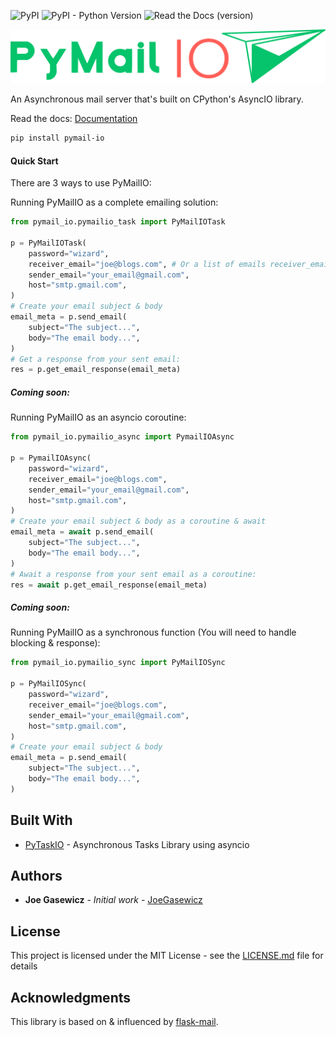 ![PyPI](https://img.shields.io/pypi/v/pymail-io)
![PyPI - Python Version](https://img.shields.io/pypi/pyversions/pymail-io)
![Read the Docs (version)](https://img.shields.io/readthedocs/pymail-io/latest)

![PyMailIO](assets/pymail_io.png)

 An Asynchronous mail server that's built on CPython's AsyncIO library.
 
Read the docs: [Documentation](https://pymail-io.readthedocs.io/en/latest/)


```bash
pip install pymail-io
```

#### Quick Start


There are 3 ways to use PyMailIO:


Running PyMailIO as a complete emailing solution:

```python
from pymail_io.pymailio_task import PyMailIOTask

p = PyMailIOTask(
    password="wizard",
    receiver_email="joe@blogs.com", # Or a list of emails receiver_email=["joe@blogs.com", ...],
    sender_email="your_email@gmail.com",
    host="smtp.gmail.com",
)
# Create your email subject & body
email_meta = p.send_email(
    subject="The subject...",
    body="The email body...",
)
# Get a response from your sent email:
res = p.get_email_response(email_meta)
```

##### Coming soon:

Running PyMailIO as an asyncio coroutine:

```python
from pymail_io.pymailio_async import PymailIOAsync

p = PymailIOAsync(
    password="wizard",
    receiver_email="joe@blogs.com",
    sender_email="your_email@gmail.com",
    host="smtp.gmail.com",
)
# Create your email subject & body as a coroutine & await
email_meta = await p.send_email(
    subject="The subject...",
    body="The email body...",
)
# Await a response from your sent email as a coroutine:
res = await p.get_email_response(email_meta)
```
##### Coming soon:

Running PyMailIO as a synchronous function (You will need to handle blocking & response):

```python
from pymail_io.pymailio_sync import PyMailIOSync

p = PyMailIOSync(
    password="wizard",
    receiver_email="joe@blogs.com",
    sender_email="your_email@gmail.com",
    host="smtp.gmail.com",
)
# Create your email subject & body
email_meta = p.send_email(
    subject="The subject...",
    body="The email body...",
)
```


## Built With

* [PyTaskIO](https://github.com/joegasewicz/pytask_io) - Asynchronous Tasks Library using asyncio


## Authors

* **Joe Gasewicz** - *Initial work* - [JoeGasewicz](https://github.com/joegasewicz/)

## License

This project is licensed under the MIT License - see the [LICENSE.md](LICENSE.md) file for details

## Acknowledgments

This library is based on & influenced by [flask-mail](https://github.com/mattupstate/flask-mail).